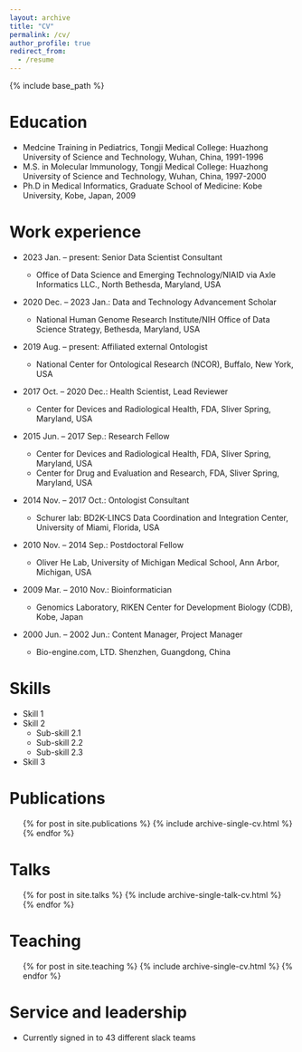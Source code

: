 ```yaml
---
layout: archive
title: "CV"
permalink: /cv/
author_profile: true
redirect_from:
  - /resume
---
```


{% include base_path %}

Education
======
* Medcine Training in Pediatrics, Tongji Medical College: Huazhong University of Science and Technology, Wuhan, China, 1991-1996
* M.S. in Molecular Immunology, Tongji Medical College: Huazhong University of Science and Technology, Wuhan, China, 1997-2000
* Ph.D in Medical Informatics, Graduate School of Medicine: Kobe University, Kobe, Japan, 2009

Work experience
======
* 2023 Jan. – present: Senior Data Scientist Consultant
  * Office of Data Science and Emerging Technology/NIAID via Axle Informatics LLC., North Bethesda, Maryland, USA

* 2020 Dec. – 2023 Jan.: Data and Technology Advancement Scholar
  * National Human Genome Research Institute/NIH Office of Data Science Strategy, Bethesda, Maryland, USA

* 2019 Aug. – present: Affiliated external Ontologist
  * National Center for Ontological Research (NCOR), Buffalo, New York, USA

* 2017 Oct. – 2020 Dec.: Health Scientist, Lead Reviewer
  * Center for Devices and Radiological Health, FDA, Sliver Spring, Maryland, USA

* 2015 Jun. – 2017 Sep.: Research Fellow
  * Center for Devices and Radiological Health, FDA, Sliver Spring, Maryland, USA
  * Center for Drug and Evaluation and Research, FDA, Sliver Spring, Maryland, USA

* 2014 Nov. – 2017 Oct.: Ontologist Consultant
  * Schurer lab: BD2K-LINCS Data Coordination and Integration Center, University of Miami, Florida, USA

* 2010 Nov. – 2014 Sep.: Postdoctoral Fellow
  * Oliver He Lab, University of Michigan Medical School, Ann Arbor, Michigan, USA

* 2009 Mar. – 2010 Nov.: Bioinformatician
  * Genomics Laboratory, RIKEN Center for Development Biology (CDB), Kobe, Japan 

* 2000 Jun. – 2002 Jun.: Content Manager, Project Manager
  * Bio-engine.com, LTD. Shenzhen, Guangdong, China
  
Skills
======
* Skill 1
* Skill 2
  * Sub-skill 2.1
  * Sub-skill 2.2
  * Sub-skill 2.3
* Skill 3

Publications
======
  <ul>{% for post in site.publications %}
    {% include archive-single-cv.html %}
  {% endfor %}</ul>
  
Talks
======
  <ul>{% for post in site.talks %}
    {% include archive-single-talk-cv.html %}
  {% endfor %}</ul>
  
Teaching
======
  <ul>{% for post in site.teaching %}
    {% include archive-single-cv.html %}
  {% endfor %}</ul>
  
Service and leadership
======
* Currently signed in to 43 different slack teams
